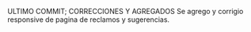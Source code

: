 ULTIMO COMMIT; CORRECCIONES Y AGREGADOS
Se agrego y corrigio responsive de pagina de reclamos y sugerencias.
